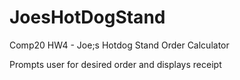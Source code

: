 # JoesHotDogStand
Comp20 HW4 - Joe;s Hotdog Stand Order Calculator

Prompts user for desired order and displays receipt
